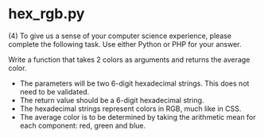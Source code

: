 # hex_rgb.py

(4) To give us a sense of your computer science experience, please complete the following task. Use either Python or PHP for your answer.

Write a function that takes 2 colors as arguments and returns the average color.
* The parameters will be two 6-digit hexadecimal strings. This does not need to be validated.
* The return value should be a 6-digit hexadecimal string.
* The hexadecimal strings represent colors in RGB, much like in CSS.
* The average color is to be determined by taking the arithmetic mean for each component: red, green and blue.
